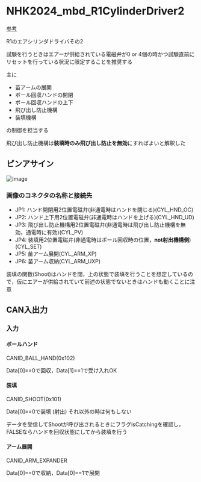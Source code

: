 # NHK2024_mbd_R1CylinderDriver2
[参考](https://t-semi.esa.io/posts/57)


R1のエアシリンダドライバその2

試験を行うときはエアーが供給されている電磁弁が0 or 4個の時かつ試験直前にリセットを行っている状況に限定することを推奨する

主に
- 苗アームの展開
- ボール回収ハンドの開閉
- ボール回収ハンドの上下
- 飛び出し防止機構
- 装填機構

の制御を担当する

飛び出し防止機構は**装填時のみ飛び出し防止を無効**にすればよいと解釈した

## ピンアサイン
 ![image](https://github.com/T-semi-Tohoku-Uni/NHK2024_mbd_R1CylinderDriver2/assets/43599353/1e62f076-5098-4780-b2e2-6811a0ebd2f0)

### 画像のコネクタの名称と接続先
 - JP1: ハンド開閉用2位置電磁弁(非通電時はハンドを閉じる)(CYL_HND_OC)
 - JP2: ハンド上下用2位置電磁弁(非通電時はハンドを上げる)(CYL_HND_UD)
 - JP3: 飛び出し防止機構用2位置電磁弁(非通電時は飛び出し防止機構を無効，通電時に有効)(CYL_PV)
 - JP4: 装填用2位置電磁弁(非通電時はボール回収時の位置，**not射出機構側**)(CYL_SET)
 - JP5: 苗アーム展開(CYL_ARM_XP)
 - JP6: 苗アーム収納(CYL_ARM_UXP)

装填の関数(Shoot)はハンドを閉，上の状態で装填を行うことを想定しているので，仮にエアーが供給されていて前述の状態でないときはハンドも動くことに注意

## CAN入出力
### 入力
#### ボールハンド
CANID_BALL_HAND(0x102)

Data[0]==0で回収，Data[1]==1で受け入れOK

#### 装填
CANID_SHOOT(0x101)

Data[0]==0で装填 (射出) それ以外の時は何もしない

データを受信してShootが呼び出されるときにフラグisCatchingを確認し，FALSEならハンドを回収状態にしてから装填を行う

#### アーム展開
CANID_ARM_EXPANDER

Data[0]==0で収納，Data[0]==1で展開
